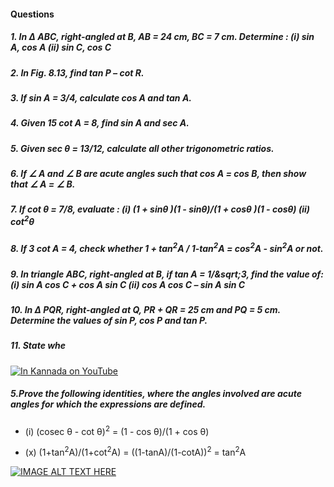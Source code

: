 #### Questions
##### 1. In Δ ABC, right-angled at B, AB = 24 cm, BC = 7 cm. Determine : (i) sin A, cos A (ii) sin C, cos C
##### 2. In Fig. 8.13, find tan P – cot R.
##### 3. If sin A = 3/4, calculate cos A and tan A.
##### 4. Given 15 cot A = 8, find sin A and sec A.
##### 5. Given sec θ = 13/12, calculate all other trigonometric ratios.
##### 6. If &angle; A and &angle; B are acute angles such that cos A = cos B, then show that &angle; A = &angle; B.
##### 7. If cot θ = 7/8, evaluate : (i) (1 + sinθ )(1 - sinθ)/(1 + cosθ )(1 - cosθ) (ii) cot<sup>2</sup>θ
##### 8. If 3 cot A = 4, check whether 1 + tan<sup>2</sup>A / 1-tan<sup>2</sup>A = cos<sup>2</sup>A - sin<sup>2</sup>A or not.
##### 9. In triangle ABC, right-angled at B, if tan A = 1/&sqrt;3, find the value of: (i) sin A cos C + cos A sin C (ii) cos A cos C – sin A sin C
##### 10. In Δ PQR, right-angled at Q, PR + QR = 25 cm and PQ = 5 cm. Determine the values of sin P, cos P and tan P.
##### 11. State whe

[![In Kannada on YouTube](https://img.youtube.com/vi/piqy3d9q_k8/0.jpg)](https://www.youtube.com/watch?v=piqy3d9q_k8)


##### 5.Prove the following identities, where the angles involved are acute angles for which the expressions are defined.
* (i) (cosec &theta; - cot &theta;)<sup>2</sup> = (1 - cos &theta;)/(1 + cos &theta;)


* (x) (1+tan<sup>2</sup>A)/(1+cot<sup>2</sup>A) = ((1-tanA)/(1-cotA))<sup>2</sup> = tan<sup>2</sup>A

[![IMAGE ALT TEXT HERE](https://img.youtube.com/vi/FbcCjgW-hQQ/0.jpg)](https://www.youtube.com/watch?v=FbcCjgW-hQQ)
